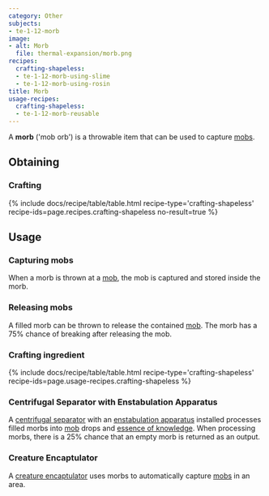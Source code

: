 ```yaml
---
category: Other
subjects:
- te-1-12-morb
image:
- alt: Morb
  file: thermal-expansion/morb.png
recipes:
  crafting-shapeless:
  - te-1-12-morb-using-slime
  - te-1-12-morb-using-rosin
title: Morb
usage-recipes:
  crafting-shapeless:
  - te-1-12-morb-reusable
---
```


A **morb** ('mob orb') is a throwable item that can be used to capture
[mobs](https://minecraft.gamepedia.com/Mob).


Obtaining
---------

### Crafting
{% include docs/recipe/table/table.html recipe-type='crafting-shapeless' recipe-ids=page.recipes.crafting-shapeless no-result=true %}


Usage
-----

### Capturing mobs
When a morb is thrown at a [mob](https://minecraft.gamepedia.com/Mob), the mob
is captured and stored inside the morb.

### Releasing mobs
A filled morb can be thrown to release the contained
[mob](https://minecraft.gamepedia.com/Mob). The morb has a 75% chance of
breaking after releasing the mob.

### Crafting ingredient
{% include docs/recipe/table/table.html recipe-type='crafting-shapeless' recipe-ids=page.usage-recipes.crafting-shapeless %}

### Centrifugal Separator with Enstabulation Apparatus
A [centrifugal separator](../centrifugal-separator/) with
an [enstabulation
apparatus](../augment-enstabulation-apparatus/) installed
processes filled morbs into [mob](https://minecraft.gamepedia.com/Mob) drops and
[essence of knowledge](../../thermal-foundation/essence-of-knowledge/). When
processing morbs, there is a 25% chance that an empty morb is returned as an
output.

### Creature Encaptulator
A [creature encaptulator](../creature-encaptulator/) uses morbs to
automatically capture [mobs](https://minecraft.gamepedia.com/Mob) in an area.
